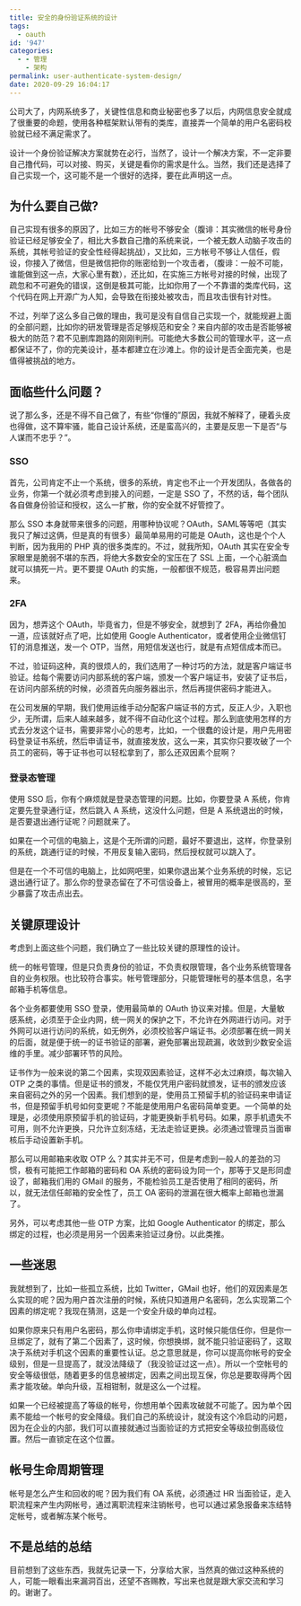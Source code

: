 ```yaml
---
title: 安全的身份验证系统的设计
tags:
  - oauth
id: '947'
categories:
  - - 管理
    - 架构
permalink: user-authenticate-system-design/
date: 2020-09-29 16:04:17
---
```


公司大了，内网系统多了，关键性信息和商业秘密也多了以后，内网信息安全就成了很重要的命题，使用各种框架默认带有的类库，直接弄一个简单的用户名密码校验就已经不满足需求了。

设计一个身份验证解决方案就势在必行，当然了，设计一个解决方案，不一定非要自己撸代码，可以对接、购买，关键是看你的需求是什么。当然，我们还是选择了自己实现一个，这可能不是一个很好的选择，要在此声明这一点。
<!-- more -->
## 为什么要自己做?

自己实现有很多的原因了，比如三方的帐号不够安全（腹诽：其实微信的帐号身份验证已经足够安全了，相比大多数自己撸的系统来说，一个被无数人动脑子攻击的系统，其帐号验证的安全性经得起挑战），又比如，三方帐号不够让人信任，假设，你接入了微信，但是微信把你的账密给到一个攻击者，（腹诽：一般不可能，谁能做到这一点，大家心里有数），还比如，在实施三方帐号对接的时候，出现了疏忽和不可避免的错误，这倒是极其可能，比如你用了一个不靠谱的类库代码，这个代码在网上开源广为人知，会导致在衔接处被攻击，而且攻击很有针对性。

不过，列举了这么多自己做的理由，我可是没有自信自己实现一个，就能规避上面的全部问题，比如你的研发管理是否足够规范和安全？来自内部的攻击是否能够被极大的防范？君不见删库跑路的刚刚判刑。可能绝大多数公司的管理水平，这一点都保证不了，你的完美设计，基本都建立在沙滩上。你的设计是否全面完美，也是值得被挑战的地方。

## 面临些什么问题？

说了那么多，还是不得不自己做了，有些“你懂的”原因，我就不解释了，硬着头皮也得做，这不算牢骚，能自己设计系统，还是蛮高兴的，主要是反思一下是否“与人谋而不忠乎？”。

### SSO

首先，公司肯定不止一个系统，很多的系统，肯定也不止一个开发团队，各做各的业务，你第一个就必须考虑到接入的问题，一定是 SSO 了，不然的话，每个团队各自做身份验证和授权，这么一扩散，你的安全就不好管控了。

那么 SSO 本身就带来很多的问题，用哪种协议呢？OAuth，SAML等等吧（其实我只了解过这俩，但是真的有很多）最简单易用的可能是 OAuth，这也是个个人判断，因为我用的 PHP 真的很多类库的。不过，就我所知，OAuth 其实在安全专家眼里是脆弱不堪的东西，将绝大多数安全的宝压在了 SSL 上面，一个心脏滴血就可以搞死一片。更不要提 OAuth 的实施，一般都很不规范，极容易弄出问题来。

### 2FA

因为，想弄这个 OAuth，毕竟省力，但是不够安全，就想到了 2FA，再给你叠加一道，应该就好点了吧，比如使用 Google Authenticator，或者使用企业微信钉钉的消息推送，发一个 OTP，当然，用短信发送也行，就是有点短信成本而已。

不过，验证码这种，真的很烦人的，我们选用了一种讨巧的方法，就是客户端证书验证。给每个需要访问内部系统的客户端，颁发一个客户端证书，安装了证书后，在访问内部系统的时候，必须首先向服务器出示，然后再提供密码才能进入。

在公司发展的早期，我们使用运维手动分配客户端证书的方式，反正人少，入职也少，无所谓，后来人越来越多，就不得不自动化这个过程。那么到底使用怎样的方式去分发这个证书，需要非常小心的思考，比如，一个很蠢的设计是，用户先用密码登录证书系统，然后申请证书，就直接发放，这么一来，其实你只要攻破了一个员工的密码，等于证书也可以轻松拿到了，那么还双因素个屁啊？

### 登录态管理

使用 SSO 后，你有个麻烦就是登录态管理的问题。比如，你要登录 A 系统，你肯定要先登录通行证，然后跳入 A 系统，这没什么问题，但是 A 系统退出的时候，是否要退出通行证呢？问题就来了。

如果在一个可信的电脑上，这是个无所谓的问题，最好不要退出，这样，你登录别的系统，跳通行证的时候，不用反复输入密码，然后授权就可以跳入了。

但是在一个不可信的电脑上，比如网吧里，如果你退出某个业务系统的时候，忘记退出通行证了。那么你的登录态留在了不可信设备上，被冒用的概率是很高的，至少暴露了攻击点出去。

## 关键原理设计

考虑到上面这些个问题，我们确立了一些比较关键的原理性的设计。

统一的帐号管理，但是只负责身份的验证，不负责权限管理，各个业务系统管理各自的业务权限。也比较符合事实。帐号管理部分，只能管理帐号的基本信息，名字邮箱手机等信息。

各个业务都要使用 SSO 登录，使用最简单的 OAuth 协议来对接。但是，大量敏感系统，必须至于企业内网，统一网关的保护之下，不允许在外网进行访问。对于外网可以进行访问的系统，如无例外，必须校验客户端证书。必须部署在统一网关的后面，就是便于统一的证书验证的部署，避免部署出现疏漏，收敛到少数安全运维的手里。减少部署环节的风险。

证书作为一般来说的第二个因素，实现双因素验证，这样不必太过麻烦，每次输入 OTP 之类的事情。但是证书的颁发，不能仅凭用户密码就颁发，证书的颁发应该来自密码之外的另一个因素。我们想到的是，使用员工预留手机的验证码来申请证书，但是预留手机号如何变更呢？不能是使用用户名密码简单变更。一个简单的处理是，必须使用原预留手机的验证码，才能更换新手机号码。如果，原手机遗失不可用，则不允许更换，只允许立刻冻结，无法走验证更换。必须通过管理员当面审核后手动设置新手机。

那么可以用邮箱来收取 OTP 么？其实并无不可，但是考虑到一般人的差劲的习惯，极有可能把工作邮箱的密码和 OA 系统的密码设为同一个，那等于又是形同虚设了，邮箱我们用的 GMail 的服务，不能检验员工是否使用了相同的密码，所以，就无法信任邮箱的安全性了，员工 OA 密码的泄漏在很大概率上邮箱也泄漏了。

另外，可以考虑其他一些 OTP 方案，比如 Google Authenticator 的绑定，那么绑定的过程，也必须是用另一个因素来验证过身份。以此类推。

## 一些迷思

我就想到了，比如一些孤立系统，比如 Twitter，GMail 也好，他们的双因素是怎么实现的呢？因为用户首次注册的时候，系统只知道用户名密码，怎么实现第二个因素的绑定呢？我现在猜测，这是一个安全升级的单向过程。

如果你原来只有用户名密码，那么你申请绑定手机，这时候只能信任你，但是你一旦绑定了，就有了第二个因素了，这时候，你想换绑，就不能只验证密码了，这取决于系统对手机这个因素的重要性认证。总之意思就是，你可以提高你帐号的安全级别，但是一旦提高了，就没法降级了（我没验证过这一点）。所以一个空帐号的安全等级很低，随着更多的信息被绑定，因素之间出现互保，你总是要取得两个因素才能攻破。单向升级，互相钳制，就是这么一个过程。

如果一个已经被提高了等级的帐号，你想用单个因素攻破就不可能了。因为单个因素不能给一个帐号的安全降级。我们自己的系统设计，就没有这个冷启动的问题，因为在企业的内部，我们可以直接就通过当面验证的方式把安全等级拉倒高级位置。然后一直锁定在这个位置。

## 帐号生命周期管理

帐号是怎么产生和回收的呢？因为我们有 OA 系统，必须通过 HR 当面验证，走入职流程来产生内网帐号，通过离职流程来注销帐号，也可以通过紧急报备来冻结特定帐号，或者解冻某个帐号。

## 不是总结的总结

目前想到了这些东西，我就先记录一下，分享给大家，当然真的做过这种系统的人，可能一眼看出来漏洞百出，还望不吝赐教，写出来也就是跟大家交流和学习的。谢谢了。